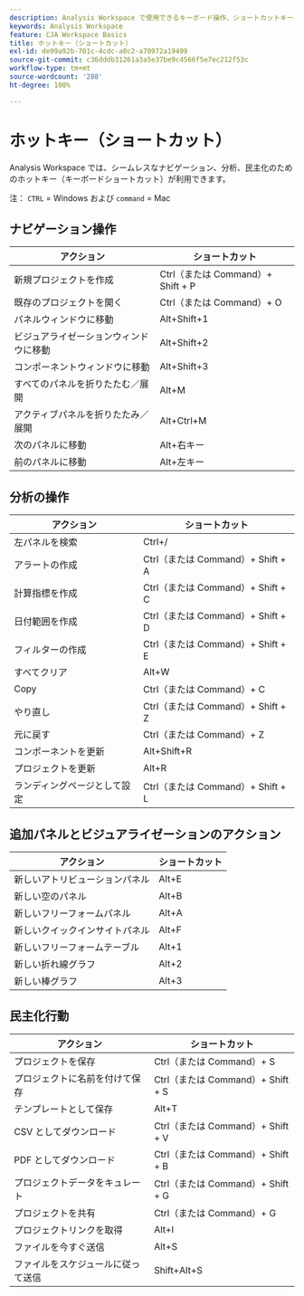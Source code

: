 ```yaml
---
description: Analysis Workspace で使用できるキーボード操作、ショートカットキー、ポイント＆クリックの動作です。
keywords: Analysis Workspace
feature: CJA Workspace Basics
title: ホットキー（ショートカット）
exl-id: de99a92b-701c-4cdc-a0c2-a70972a19499
source-git-commit: c36dddb31261a3a5e37be9c4566f5e7ec212f53c
workflow-type: tm+mt
source-wordcount: '288'
ht-degree: 100%

---
```


# ホットキー（ショートカット）

Analysis Workspace では、シームレスなナビゲーション、分析、民主化のためのホットキー（キーボードショートカット）が利用できます。

注： `CTRL` = Windows および `command` = Mac

## ナビゲーション操作

| アクション | ショートカット |
|---|---|
| 新規プロジェクトを作成 | Ctrl（または Command）+ Shift + P |
| 既存のプロジェクトを開く | Ctrl（または Command）+ O |
| パネルウィンドウに移動 | Alt+Shift+1 |
| ビジュアライゼーションウィンドウに移動 | Alt+Shift+2 |
| コンポーネントウィンドウに移動 | Alt+Shift+3 |
| すべてのパネルを折りたたむ／展開 | Alt+M |
| アクティブパネルを折りたたみ／展開 | Alt+Ctrl+M |
| 次のパネルに移動 | Alt+右キー |
| 前のパネルに移動 | Alt+左キー |

## 分析の操作

| アクション | ショートカット |
|---|---|
| 左パネルを検索 | Ctrl+/ |
| アラートの作成 | Ctrl（または Command）+ Shift + A |
| 計算指標を作成 | Ctrl（または Command）+ Shift + C |
| 日付範囲を作成 | Ctrl（または Command）+ Shift + D |
| フィルターの作成 | Ctrl（または Command）+ Shift + E |
| すべてクリア | Alt+W |
| Copy | Ctrl（または Command）+ C |
| やり直し | Ctrl（または Command）+ Shift + Z |
| 元に戻す | Ctrl（または Command）+ Z |
| コンポーネントを更新 | Alt+Shift+R |
| プロジェクトを更新 | Alt+R |
| ランディングページとして設定 | Ctrl（または Command）+ Shift + L |

## 追加パネルとビジュアライゼーションのアクション

| アクション | ショートカット |
|---|---|
| 新しいアトリビューションパネル | Alt+E |
| 新しい空のパネル | Alt+B |
| 新しいフリーフォームパネル | Alt+A |
| 新しいクイックインサイトパネル | Alt+F |
| 新しいフリーフォームテーブル | Alt+1 |
| 新しい折れ線グラフ | Alt+2 |
| 新しい棒グラフ | Alt+3 |

## 民主化行動

| アクション | ショートカット |
|---|---|
| プロジェクトを保存 | Ctrl（または Command）+ S |
| プロジェクトに名前を付けて保存 | Ctrl（または Command）+ Shift + S |
| テンプレートとして保存 | Alt+T |
| CSV としてダウンロード | Ctrl（または Command）+ Shift + V |
| PDF としてダウンロード | Ctrl（または Command）+ Shift + B |
| プロジェクトデータをキュレート | Ctrl（または Command）+ Shift + G |
| プロジェクトを共有 | Ctrl（または Command）+ G |
| プロジェクトリンクを取得 | Alt+l |
| ファイルを今すぐ送信 | Alt+S |
| ファイルをスケジュールに従って送信 | Shift+Alt+S |
